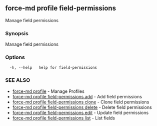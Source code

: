 ## force-md profile field-permissions

Manage field permissions

### Synopsis

Manage field permissions

### Options

```
  -h, --help   help for field-permissions
```

### SEE ALSO

* [force-md profile](force-md_profile.md)	 - Manage Profiles
* [force-md profile field-permissions add](force-md_profile_field-permissions_add.md)	 - Add field permissions
* [force-md profile field-permissions clone](force-md_profile_field-permissions_clone.md)	 - Clone field permissions
* [force-md profile field-permissions delete](force-md_profile_field-permissions_delete.md)	 - Delete field permissions
* [force-md profile field-permissions edit](force-md_profile_field-permissions_edit.md)	 - Update field permissions
* [force-md profile field-permissions list](force-md_profile_field-permissions_list.md)	 - List fields

